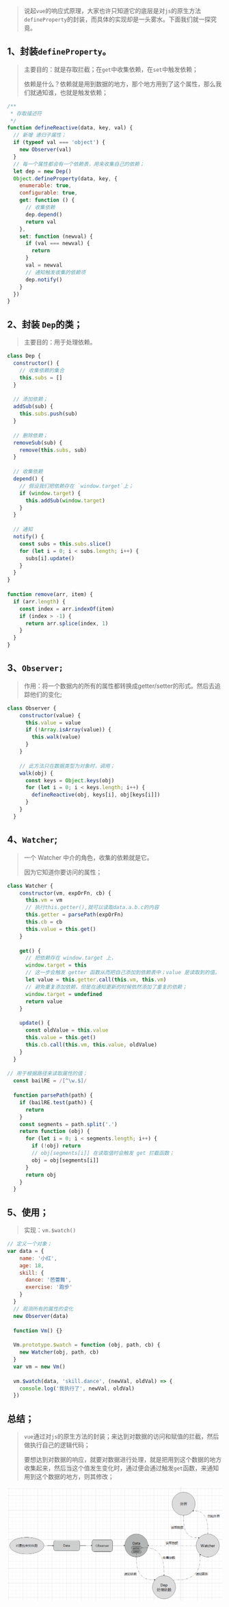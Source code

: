 > 说起`vue`的响应式原理，大家也许只知道它的底层是对`js`的原生方法`defineProperty`的封装，而具体的实现却是一头雾水。下面我们就一探究竟。

## 1、封装`defineProperty`。

> 主要目的：就是存取拦截；在`get`中收集依赖，在`set`中触发依赖；
>
> 依赖是什么？依赖就是用到数据的地方，那个地方用到了这个属性，那么我们就通知谁，也就是触发依赖；

```js
/**
 * 存取描述符
 */
function defineReactive(data, key, val) {
  // 新增 递归子属性；
  if (typeof val === 'object') {
    new Observer(val)
  }
  // 每一个属性都会有一个依赖表，用来收集自己的依赖；
  let dep = new Dep()
  Object.defineProperty(data, key, {
    enumerable: true,
    configurable: true,
    get: function () {
      // 收集依赖
      dep.depend()
      return val
    },
    set: function (newval) {
      if (val === newval) {
        return
      }
      val = newval
      // 通知触发收集的依赖项
      dep.notify()
    }
  })
}
```

## 2、封装 `Dep`的类；

> 主要目的：用于处理依赖。

```js
class Dep {
  constructor() {
    // 收集依赖的集合
    this.subs = []
  }

  // 添加依赖；
  addSub(sub) {
    this.subs.push(sub)
  }

  // 删除依赖；
  removeSub(sub) {
    remove(this.subs, sub)
  }

  // 收集依赖
  depend() {
    // 假设我们把依赖存在 `window.target`上；
    if (window.target) {
      this.addSub(window.target)
    }
  }

  // 通知
  notify() {
    const subs = this.subs.slice()
    for (let i = 0; i < subs.length; i++) {
      subs[i].update()
    }
  }
}

function remove(arr, item) {
  if (arr.length) {
    const index = arr.indexOf(item)
    if (index > -1) {
      return arr.splice(index, 1)
    }
  }
}
```

## 3、`Observer;`

> 作用：将一个数据内的所有的属性都转换成getter/setter的形式。然后去追踪他们的变化;

```js
class Observer {
    constructor(value) {
      this.value = value
      if (!Array.isArray(value)) {
        this.walk(value)
      }
    }

    // 此方法只在数据类型为对象时，调用；
    walk(obj) {
      const keys = Object.keys(obj)
      for (let i = 0; i < keys.length; i++) {
        defineReactive(obj, keys[i], obj[keys[i]])
      }
    }
  }
```

## 4、`Watcher`;

> 一个 Watcher 中介的角色，收集的依赖就是它。
>
> 因为它知道你要访问的属性；

```js
class Watcher {
    constructor(vm, expOrFn, cb) {
      this.vm = vm
      // 执行this.getter(),就可以读取data.a.b.c的内容
      this.getter = parsePath(expOrFn)
      this.cb = cb
      this.value = this.get()
    }

    get() {
      // 把依赖存在 window.target 上，
      window.target = this
      // 这一步会触发 getter 函数从而把自己添加到依赖表中；value 是读取到的值。
      let value = this.getter.call(this.vm, this.vm)
      // 避免重复添加依赖，但是在通知更新的时候依然添加了重复的依赖；
      window.target = undefined 
      return value
    }

    update() {
      const oldValue = this.value
      this.value = this.get()
      this.cb.call(this.vm, this.value, oldValue)
    }
  }

// 用于根据路径来读取属性的值；
  const bailRE = /[^\w.$]/

  function parsePath(path) {
    if (bailRE.test(path)) {
      return
    }
    const segments = path.split('.')
    return function (obj) {
      for (let i = 0; i < segments.length; i++) {
        if (!obj) return
        // obj[segments[i]] 在读取值时会触发 get 拦截函数；
        obj = obj[segments[i]]
      }
      return obj
    }
  }
```

## 5、使用；

> 实现：`vm.$watch()`

```js
// 定义一个对象；
var data = {
    name: '小红',
    age: 18,
    skill: {
      dance: '芭蕾舞',
      exercise: '跑步'
    }
  }
  // 观测所有的属性的变化
  new Observer(data)

  function Vm() {}

  Vm.prototype.$watch = function (obj, path, cb) {
    new Watcher(obj, path, cb)
  }
  var vm = new Vm()

  vm.$watch(data, 'skill.dance', (newVal, oldVal) => {
    console.log('我执行了', newVal, oldVal)
  })
```

## 总结；

> `vue`通过对`js`的原生方法的封装；来达到对数据的访问和赋值的拦截，然后做执行自己的逻辑代码；
>
> 要想达到对数据的响应，就要对数据进行处理，就是把用到这个数据的地方收集起来，然后当这个值发生变化时，通过便会通过触发`get`函数，来通知用到这个数据的地方，则其修改；

<img src="assets/1589695503414.png" alt="1589695503414" style="zoom: 50%;" />